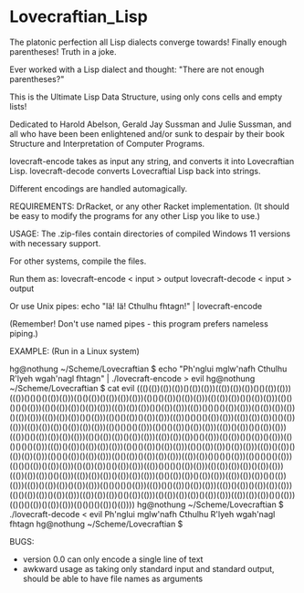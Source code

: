 # Lovecraftian_Lisp
The platonic perfection all Lisp dialects converge towards!  Finally enough parentheses!  Truth in a joke.

Ever worked with a Lisp dialect and thought: "There are not enough parentheses?"

This is the Ultimate Lisp Data Structure, using only cons cells and empty lists!

Dedicated to Harold Abelson, Gerald Jay Sussman and Julie Sussman, and all who have
been been enlightened and/or sunk to despair by their book Structure and Interpretation of
Computer Programs.


lovecraft-encode takes as input any string, and converts it into Lovecraftian Lisp.
lovecraft-decode converts Lovecraftial Lisp back into strings.

Different encodings are handled automagically.

REQUIREMENTS:
DrRacket, or any other Racket implementation.
(It should be easy to modify the programs for any other Lisp you like to use.)


USAGE:
The .zip-files contain directories of compiled Windows 11 versions with necessary support.

For other systems, compile the files.

Run them as:
lovecraft-encode < input > output
lovecraft-decode < input > output

Or use Unix pipes:
echo "Iä! Iä! Cthulhu fhtagn!" | lovecraft-encode

(Remember!  Don't use named pipes - this program prefers nameless piping.)


EXAMPLE:
(Run in a Linux system)

hg@nothung ~/Scheme/Lovecraftian $ echo "Ph'nglui mglw'nafh Cthulhu R'lyeh wgah'nagl fhtagn" | ./lovecraft-encode > evil
hg@nothung ~/Scheme/Lovecraftian $ cat evil
((()(())(())(())()(())(()))((())(())(())()()(())(()))((())()()()()(())(()))(()()(())()(())(())(()))(()()()(())()(())(()))(()(())(())()()(())(()))(()()()()()(()))(()()(())(())()(())(()))((())(())(())()()(())(()))((())()()()()(())(()))(()(())(())(())()(())(()))((())(())(())()()(()))(()()()(())()(())(()))((())()()()()(())(()))((())(())(())()()(())(()))((())(())(())()(())(())(()))(()()()()()(()))(()()()(())()(())(()))((())()(())()()(())(()))((())()()(())(())(())(()))(()()(())(())()(())(()))((())(())(())()()(()))(()(())()()(())()(()))(()()()()()(()))((())()(())()(())(())(()))(()()()(())()(())(()))(()()(())(())()(())(()))((())()(())()(())(())(()))(()()()(())()(())(()))(()()(())()(())(())(()))((())(())()()()()(()))(()()()()()(()))(()()()(())()(())(()))(()(())(())()()(())(()))((())()()()()(())(()))(()(())(())(())()(())(()))((())(())(())()()(()))((())(())(())()(())(())(()))(()()(())(())()(())(()))((())(())(())()()(())(()))((())()(())(())()(())(()))(()()()()()(()))((())()()(())()(())(()))((())()(())()(())(())(()))(()()(())(())()(())(()))((())(())(())()()(())(()))(()(())(())(())()(())(()))((())(())(())()()(()))(()()()(())()(())(()))(()()()()(())()(())))
hg@nothung ~/Scheme/Lovecraftian $ ./lovecraft-decode < evil
Ph'nglui mglw'nafh Cthulhu R'lyeh wgah'nagl fhtagn
hg@nothung ~/Scheme/Lovecraftian $


BUGS:
- version 0.0 can only encode a single line of text
- awkward usage as taking only standard input and standard output, should be able to have file names as arguments

